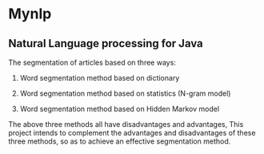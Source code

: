 # Mynlp

## Natural Language processing for Java

The segmentation of articles based on three ways:

1. Word segmentation method based on dictionary

2. Word segmentation method based on statistics (N-gram model)

3. Word segmentation method based on Hidden Markov model

The above three methods all have disadvantages and advantages, This project intends to complement the advantages and disadvantages of these three methods, so as to achieve an effective segmentation method. 

